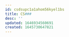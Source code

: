 ```yaml
---
id: csdsupc1a1ahom56kyel1bs
title: CS###
desc: ''
updated: 1646934560691
created: 1645730647821
---
```





